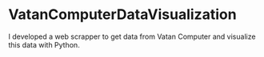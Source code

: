 # VatanComputerDataVisualization
 I developed a web scrapper to get data from Vatan Computer and visualize this data with Python.
